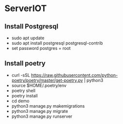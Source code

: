 # ServerIOT
## Install Postgresql
- sudo apt update
- sudo apt install postgresql postgresql-contrib
- set password postgres = root

## Install poetry
- curl -sSL https://raw.githubusercontent.com/python-poetry/poetry/master/get-poetry.py | python3
- source $HOME/.poetry/env
- poetry shell
- poetry install 
- cd demo
- python3 manage.py makemigrations
- python3 manage.py migrate
- python3 manage.py runserver

